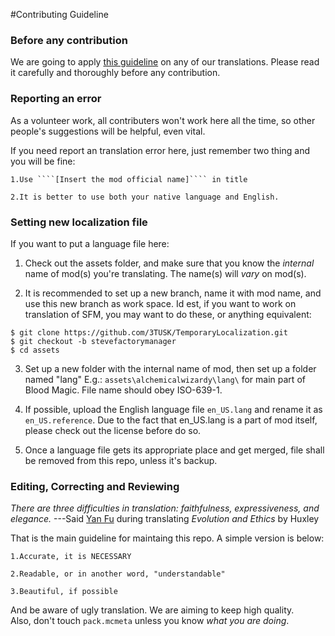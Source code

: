 #Contributing Guideline

### Before any contribution
We are going to apply [this guideline](https://github.com/Meow-J/Mod-Translation-Styleguide) on any of our translations. Please read it carefully and thoroughly before any contribution.  

### Reporting an error
As a volunteer work, all contributers won't work here all the time, so other people's suggestions will be helpful, even vital.

If you need report an translation error here, just remember two thing and you will be fine:

	1.Use ````[Insert the mod official name]```` in title 

	2.It is better to use both your native language and English.


### Setting new localization file
If you want to put a language file here:

1. Check out the assets folder, and make sure that you know the *internal* name of mod(s) you're translating. The name(s) will *vary* on mod(s).

2. It is recommended to set up a new branch, name it with mod name, and use this new branch as work space.
Id est, if you want to work on translation of SFM, you may want to do these, or anything equivalent:
````
$ git clone https://github.com/3TUSK/TemporaryLocalization.git
$ git checkout -b stevefactorymanager
$ cd assets
````

3. Set up a new folder with the internal name of mod, then set up a folder named "lang" E.g.: ````assets\alchemicalwizardy\lang\```` for main part of Blood Magic. File name should obey ISO-639-1.

4. If possible, upload the English language file `en_US.lang` and rename it as `en_US.reference`. Due to the fact that en_US.lang is a part of mod itself, please check out the license before do so.

5. Once a language file gets its appropriate place and get merged, file shall be removed from this repo, unless it's backup.

### Editing, Correcting and Reviewing
*There are three difficulties in translation: faithfulness, expressiveness, and elegance.*
---Said [Yan Fu](https://en.wikipedia.org/wiki/Yan_Fu) during translating *Evolution and Ethics* by Huxley

That is the main guideline for maintaing this repo. A simple version is below:

    1.Accurate, it is NECESSARY
    
    2.Readable, or in another word, "understandable"
    
    3.Beautiful, if possible

And be aware of ugly translation. We are aiming to keep high quality.  
Also, don't touch ````pack.mcmeta```` unless you know *what you are doing*.

